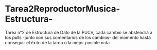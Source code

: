# Tarea2ReproductorMusica-Estructura-
Tarea n°2 de Estructura de Dato de la PUCV, cada cambio se abstendrá a los pulls -junto con sus comentarios de los cambios- del momento hasta conseguir el éxito de la tarea o la mejor posible nota
